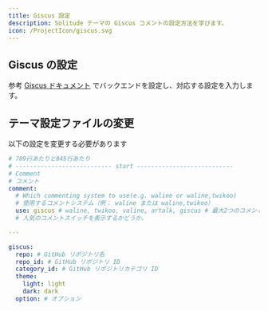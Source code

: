 ```yaml
---
title: Giscus 設定
description: Solitude テーマの Giscus コメントの設定方法を学びます。
icon: /ProjectIcon/giscus.svg
---
```


## Giscus の設定

参考 [Giscus ドキュメント](https://giscus.app/zh-CN) でバックエンドを設定し、対応する設定を入力します。

## テーマ設定ファイルの変更

以下の設定を変更する必要があります

```yml [_config.solitude.yml]
# 789行あたりと845行あたり
# --------------------------- start ---------------------------
# Comment
# コメント
comment:
  # Which commenting system to use(e.g. waline or waline,twikoo)
  # 使用するコメントシステム（例： waline または waline,twikoo）
  use: giscus # waline, twikoo, valine, artalk, giscus # 最大2つのコメントシステムを同時に有効にできます
  # 人気のコメントスイッチを表示するかどうか。

···

giscus:
  repo: # GitHub リポジトリ名
  repo_id: # GitHub リポジトリ ID
  category_id: # GitHub リポジトリカテゴリ ID
  theme:
    light: light
    dark: dark
  option: # オプション
```